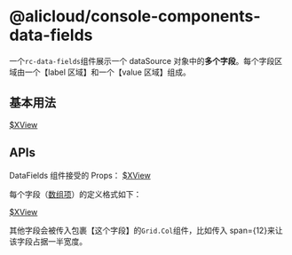 # @alicloud/console-components-data-fields

一个`rc-data-fields`组件展示一个 dataSource 对象中的**多个字段**。每个字段区域由一个【label 区域】和一个【value 区域】组成。

## 基本用法

[$XView](https://xconsole.aliyun-inc.com/demo-playground?consoleOSId=console-components-data-fields-docs&entryKey=basic/index)

## APIs

DataFields 组件接受的 Props：
[$XView](https://xconsole.aliyun-inc.com/demo-playground?consoleOSId=console-components-data-fields-docs&entryKey=types/IDataFieldsProps)

每个字段（[数组项](#IDataFieldsProps.items)）的定义格式如下：

[$XView](https://xconsole.aliyun-inc.com/demo-playground?consoleOSId=console-components-data-fields-docs&entryKey=types/IItemProps)

其他字段会被传入包裹【这个字段】的`Grid.Col`组件，比如传入 span={12}来让该字段占据一半宽度。
